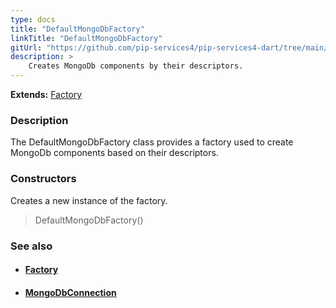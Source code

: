 ```yaml
---
type: docs
title: "DefaultMongoDbFactory"
linkTitle: "DefaultMongoDbFactory"
gitUrl: "https://github.com/pip-services4/pip-services4-dart/tree/main/pip-services4-mongodb-dart"
description: > 
    Creates MongoDb components by their descriptors.
---
```


**Extends:** [Factory](../../../components/build/factory)

### Description

The DefaultMongoDbFactory class provides a factory used to create MongoDb components based on their descriptors.

### Constructors

Creates a new instance of the factory.

> DefaultMongoDbFactory()


### See also
- #### [Factory](../../../components/build/factory)
- #### [MongoDbConnection](../../connect/mongodb_connection)


